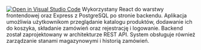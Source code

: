[![Open in Visual Studio Code](https://classroom.github.com/assets/open-in-vscode-2e0aaae1b6195c2367325f4f02e2d04e9abb55f0b24a779b69b11b9e10269abc.svg)](https://classroom.github.com/online_ide?assignment_repo_id=17625766&assignment_repo_type=AssignmentRepo)
Wykorzystany React do warstwy frontendowej oraz Express z PostgreSQL po stronie backendu. Aplikacja umożliwia użytkownikom przeglądanie katalogu produktów, dodawanie ich do koszyka, składanie zamówień oraz rejestrację i logowanie. Backend został zaprojektowany w architekturze REST API. System obsługuje również zarządzanie stanami magazynowymi i historią zamówień. 